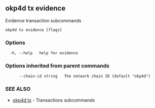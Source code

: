 ## okp4d tx evidence

Evidence transaction subcommands

```
okp4d tx evidence [flags]
```

### Options

```
  -h, --help   help for evidence
```

### Options inherited from parent commands

```
      --chain-id string   The network chain ID (default "okp4d")
```

### SEE ALSO

* [okp4d tx](okp4d_tx.md)	 - Transactions subcommands

